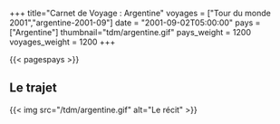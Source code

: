 +++
title="Carnet de Voyage : Argentine"
voyages = ["Tour du monde 2001","argentine-2001-09"]
date = "2001-09-02T05:00:00"
pays = ["Argentine"]
thumbnail="tdm/argentine.gif"
pays_weight = 1200
voyages_weight = 1200
+++

{{< pagespays >}}
## Le trajet
{{< img src="/tdm/argentine.gif" alt="Le récit" >}}